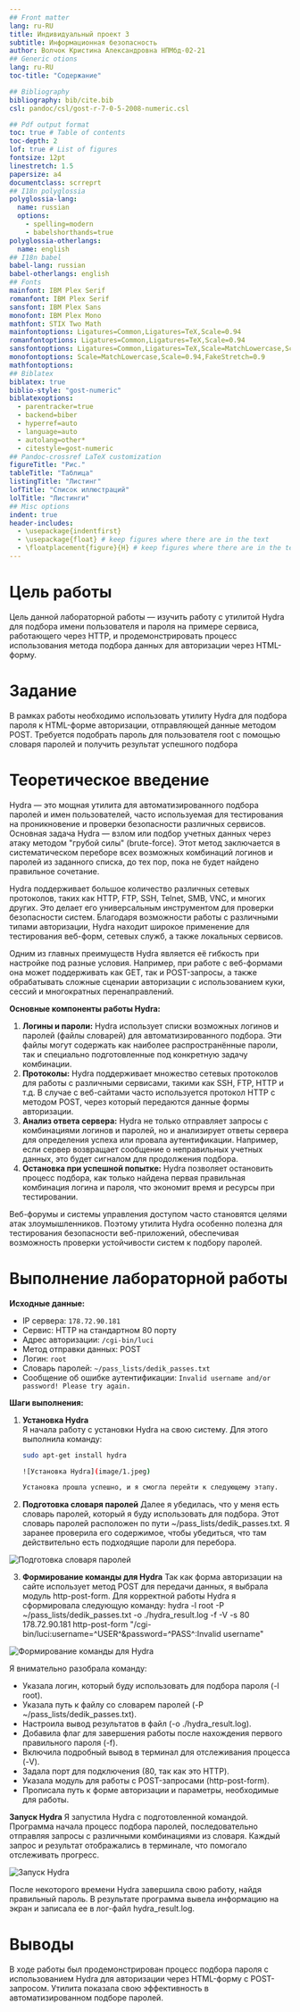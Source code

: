 ```yaml
---
## Front matter
lang: ru-RU
title: Индивидуальный проект 3
subtitle: Информационная безопасность 
author: Волчок Кристина Александровна НПМбд-02-21
## Generic otions
lang: ru-RU
toc-title: "Содержание"

## Bibliography
bibliography: bib/cite.bib
csl: pandoc/csl/gost-r-7-0-5-2008-numeric.csl

## Pdf output format
toc: true # Table of contents
toc-depth: 2
lof: true # List of figures
fontsize: 12pt
linestretch: 1.5
papersize: a4
documentclass: scrreprt
## I18n polyglossia
polyglossia-lang:
  name: russian
  options:
	- spelling=modern
	- babelshorthands=true
polyglossia-otherlangs:
  name: english
## I18n babel
babel-lang: russian
babel-otherlangs: english
## Fonts
mainfont: IBM Plex Serif
romanfont: IBM Plex Serif
sansfont: IBM Plex Sans
monofont: IBM Plex Mono
mathfont: STIX Two Math
mainfontoptions: Ligatures=Common,Ligatures=TeX,Scale=0.94
romanfontoptions: Ligatures=Common,Ligatures=TeX,Scale=0.94
sansfontoptions: Ligatures=Common,Ligatures=TeX,Scale=MatchLowercase,Scale=0.94
monofontoptions: Scale=MatchLowercase,Scale=0.94,FakeStretch=0.9
mathfontoptions:
## Biblatex
biblatex: true
biblio-style: "gost-numeric"
biblatexoptions:
  - parentracker=true
  - backend=biber
  - hyperref=auto
  - language=auto
  - autolang=other*
  - citestyle=gost-numeric
## Pandoc-crossref LaTeX customization
figureTitle: "Рис."
tableTitle: "Таблица"
listingTitle: "Листинг"
lofTitle: "Список иллюстраций"
lolTitle: "Листинги"
## Misc options
indent: true
header-includes:
  - \usepackage{indentfirst}
  - \usepackage{float} # keep figures where there are in the text
  - \floatplacement{figure}{H} # keep figures where there are in the text
---
```


# Цель работы

Цель данной лабораторной работы — изучить работу с утилитой Hydra для подбора имени пользователя и пароля на примере сервиса, работающего через HTTP, и продемонстрировать процесс использования метода подбора данных для авторизации через HTML-форму.

# Задание

В рамках работы необходимо использовать утилиту Hydra для подбора пароля к HTML-форме авторизации, отправляющей данные методом POST. Требуется подобрать пароль для пользователя root с помощью словаря паролей и получить результат успешного подбора

# Теоретическое введение

Hydra — это мощная утилита для автоматизированного подбора паролей и имен пользователей, часто используемая для тестирования на проникновение и проверки безопасности различных сервисов. Основная задача Hydra — взлом или подбор учетных данных через атаку методом "грубой силы" (brute-force). Этот метод заключается в систематическом переборе всех возможных комбинаций логинов и паролей из заданного списка, до тех пор, пока не будет найдено правильное сочетание.

Hydra поддерживает большое количество различных сетевых протоколов, таких как HTTP, FTP, SSH, Telnet, SMB, VNC, и многих других. Это делает его универсальным инструментом для проверки безопасности систем. Благодаря возможности работы с различными типами авторизации, Hydra находит широкое применение для тестирования веб-форм, сетевых служб, а также локальных сервисов.

Одним из главных преимуществ Hydra является её гибкость при настройке под разные условия. Например, при работе с веб-формами она может поддерживать как GET, так и POST-запросы, а также обрабатывать сложные сценарии авторизации с использованием куки, сессий и многократных перенаправлений.

**Основные компоненты работы Hydra:**
1. **Логины и пароли:** Hydra использует списки возможных логинов и паролей (файлы словарей) для автоматизированного подбора. Эти файлы могут содержать как наиболее распространённые пароли, так и специально подготовленные под конкретную задачу комбинации.
2. **Протоколы:** Hydra поддерживает множество сетевых протоколов для работы с различными сервисами, такими как SSH, FTP, HTTP и т.д. В случае с веб-сайтами часто используется протокол HTTP с методом POST, через который передаются данные формы авторизации.
3. **Анализ ответа сервера:** Hydra не только отправляет запросы с комбинациями логинов и паролей, но и анализирует ответы сервера для определения успеха или провала аутентификации. Например, если сервер возвращает сообщение о неправильных учетных данных, это будет сигналом для продолжения подбора.
4. **Остановка при успешной попытке:** Hydra позволяет остановить процесс подбора, как только найдена первая правильная комбинация логина и пароля, что экономит время и ресурсы при тестировании.

Веб-форумы и системы управления доступом часто становятся целями атак злоумышленников. Поэтому утилита Hydra особенно полезна для тестирования безопасности веб-приложений, обеспечивая возможность проверки устойчивости систем к подбору паролей.

# Выполнение лабораторной работы

**Исходные данные:**
- IP сервера: `178.72.90.181`
- Сервис: HTTP на стандартном 80 порту
- Адрес авторизации: `/cgi-bin/luci`
- Метод отправки данных: POST
- Логин: `root`
- Словарь паролей: `~/pass_lists/dedik_passes.txt`
- Сообщение об ошибке аутентификации: `Invalid username and/or password! Please try again.`

**Шаги выполнения:**

1. **Установка Hydra**  
   Я начала работу с установки Hydra на свою систему. Для этого выполнила команду:
   ```bash
   sudo apt-get install hydra
   
   ![Установка Hydra](image/1.jpeg)
   
   Установка прошла успешно, и я смогла перейти к следующему этапу.
   
 2. **Подготовка словаря паролей**
Далее я убедилась, что у меня есть словарь паролей, который я буду использовать для подбора. Этот словарь паролей расположен по пути ~/pass_lists/dedik_passes.txt. Я заранее проверила его содержимое, чтобы убедиться, что там действительно есть подходящие пароли для перебора.

![Подготовка словаря паролей](image/2.jpeg)

3. **Формирование команды для Hydra**
Так как форма авторизации на сайте использует метод POST для передачи данных, я выбрала модуль http-post-form. Для корректной работы Hydra я сформировала следующую команду:
   hydra -l root -P ~/pass_lists/dedik_passes.txt -o ./hydra_result.log -f -V -s 80 178.72.90.181 http-post-form "/cgi-bin/luci:username=^USER^&password=^PASS^:Invalid username"

![Формирование команды для Hydra](image/3.jpeg)

Я внимательно разобрала команду:

- Указала логин, который буду использовать для подбора пароля (-l root).
- Указала путь к файлу со словарем паролей (-P ~/pass_lists/dedik_passes.txt).
- Настроила вывод результатов в файл (-o ./hydra_result.log).
- Добавила флаг для завершения работы после нахождения первого правильного пароля (-f).
- Включила подробный вывод в терминал для отслеживания процесса (-V).
- Задала порт для подключения (80, так как это HTTP).
- Указала модуль для работы с POST-запросами (http-post-form).
- Прописала путь к форме авторизации и параметры, необходимые для работы.

**Запуск Hydra**
Я запустила Hydra с подготовленной командой. Программа начала процесс подбора паролей, последовательно отправляя запросы с различными комбинациями из словаря. Каждый запрос и результат отображались в терминале, что помогало отслеживать прогресс.

![Запуск Hydra](image/5.jpeg)

После некоторого времени Hydra завершила свою работу, найдя правильный пароль. В результате программа вывела информацию на экран и записала ее в лог-файл hydra_result.log. 

# Выводы

В ходе работы был продемонстрирован процесс подбора пароля с использованием Hydra для авторизации через HTML-форму с POST-запросом. Утилита показала свою эффективность в автоматизированном подборе паролей.

